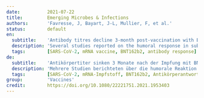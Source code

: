 ```yaml
---
date:          2021-07-22
title:         Emerging Microbes & Infections
authors:       'Favresse, J, Bayart, J-L, Mullier, F, et al.'
status:        default
en:
  subtitle:    'Antibody titres decline 3-month post-vaccination with BNT162b2'
  description: 'Several studies reported on the humoral response in subjects having received the BNT162b2 mRNA COVID-19 vaccine. However, data on the kinetics of antibodies 3 months post-vaccination are currently lacking and are important to drive the future vaccination strategy. The CRO-VAX HCP study is an ongoing multicentre, prospective and interventional study designed to assess the antibody response in a population of healthcare professionals who had received two doses of the BNT162b2 mRNA COVID-19 vaccine. Two hundred individuals underwent a blood drawn within 2 days before the first vaccine dose. One-hundred and forty-two persons (71%) were categorized as seronegative at baseline while 58 (29%) were seropositive. Samples were then collected after 14, 28, 42, 56, and 90 days. Antibodies against the SARS-CoV-2 nucleocapsid and the receptor binding domain of the S1 subunit of the spike protein were measured in all individuals at different time points. Using a one-compartment kinetics model, the time to maximum concentration was estimated at 36 ± 3 days after the first dose and the estimated half-life of antibodies was 55 days (95% CI: 37–107 days) in seronegative participants. In seropositive participants, the time to maximum concentration was estimated at 24 ± 4 days and the estimated half-life was 80 days (95% CI: 46–303 days). The antibody response was higher in seropositive compared to seronegative participants. In both seropositive and seronegative subjects, a significant antibody decline was observed at 3 months compared to the peak response. Nevertheless, the humoral response remained robust in all participants.'
  tags:        [SARS-CoV-2, mRNA vaccine, BNT162b2, antibody response]
de:
  subtitle:    'Antikörpertiter sinken 3 Monate nach der Impfung mit BNT162b2'
  description: 'Mehrere Studien berichteten über die humorale Reaktion bei Probanden, die den BNT162b2 mRNA-COVID-19-Impfstoff erhalten hatten. Allerdings fehlen derzeit Daten über die Kinetik der Antikörper 3 Monate nach der Impfung, die für die künftige Impfstrategie wichtig sind. Bei der CRO-VAX HCP-Studie handelt es sich um eine laufende multizentrische, prospektive und interventionelle Studie zur Bewertung der Antikörperreaktion in einer Gruppe von Angehörigen der Gesundheitsberufe, die zwei Dosen des BNT162b2 mRNA-COVID-19-Impfstoffs erhalten hatten. Zweihundert Personen wurde innerhalb von 2 Tagen vor der ersten Impfstoffdosis Blut abgenommen. Einhundertzweiundvierzig Personen (71 %) wurden bei Studienbeginn als seronegativ eingestuft, während 58 (29 %) seropositiv waren. Die Proben wurden dann nach 14, 28, 42, 56 und 90 Tagen entnommen. Antikörper gegen das SARS-CoV-2-Nukleokapsid und die rezeptorbindende Domäne der S1-Untereinheit des Spike-Proteins wurden bei allen Personen zu verschiedenen Zeitpunkten gemessen. Unter Verwendung eines Ein-Kompartiment-Kinetikmodells wurde die Zeit bis zur maximalen Konzentration auf 36 ± 3 Tage nach der ersten Dosis geschätzt, und die geschätzte Halbwertszeit der Antikörper betrug 55 Tage (95% CI: 37-107 Tage) bei seronegativen Teilnehmern. Bei seropositiven Teilnehmern wurde die Zeit bis zur maximalen Konzentration auf 24 ± 4 Tage geschätzt, und die geschätzte Halbwertszeit betrug 80 Tage (95% CI: 46-303 Tage). Die Antikörperreaktion war bei seropositiven im Vergleich zu seronegativen Teilnehmern höher. Sowohl bei seropositiven als auch bei seronegativen Probanden wurde nach 3 Monaten ein signifikanter Rückgang der Antikörper im Vergleich zur Spitzenreaktion beobachtet. Dennoch blieb die humorale Reaktion bei allen Teilnehmern stabil.' 
  tags:        [SARS-CoV-2, mRNA-Impfstoff, BNT162b2, Antikörperantwort]
group:         'Vaccines'
credit:        https://doi.org/10.1080/22221751.2021.1953403
---
```

